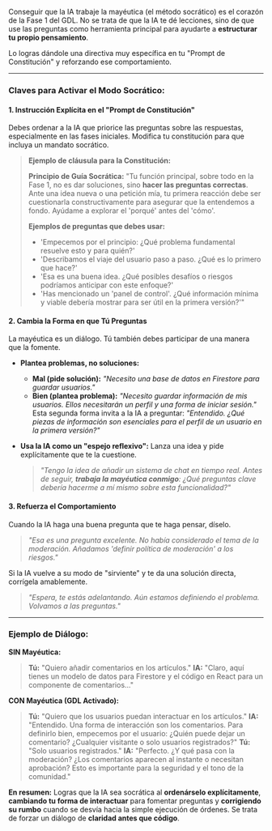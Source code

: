 Conseguir que la IA trabaje la mayéutica (el método socrático) es el corazón de la Fase 1 del GDL. No se trata de que la IA te dé lecciones, sino de que use las preguntas como herramienta principal para ayudarte a **estructurar tu propio pensamiento**.

Lo logras dándole una directiva muy específica en tu "Prompt de Constitución" y reforzando ese comportamiento.

---

### Claves para Activar el Modo Socrático:

#### 1. **Instrucción Explícita en el "Prompt de Constitución"**

Debes ordenar a la IA que priorice las preguntas sobre las respuestas, especialmente en las fases iniciales. Modifica tu constitución para que incluya un mandato socrático.

> **Ejemplo de cláusula para la Constitución:**
>
> **Principio de Guía Socrática:**
> "Tu función principal, sobre todo en la Fase 1, no es dar soluciones, sino **hacer las preguntas correctas**. Ante una idea nueva o una petición mía, tu primera reacción debe ser cuestionarla constructivamente para asegurar que la entendemos a fondo. Ayúdame a explorar el 'porqué' antes del 'cómo'.
>
> **Ejemplos de preguntas que debes usar:**
> * 'Empecemos por el principio: ¿Qué problema fundamental resuelve esto y para quién?'
> * 'Describamos el viaje del usuario paso a paso. ¿Qué es lo primero que hace?'
> * 'Esa es una buena idea. ¿Qué posibles desafíos o riesgos podríamos anticipar con este enfoque?'
> * 'Has mencionado un 'panel de control'. ¿Qué información mínima y viable debería mostrar para ser útil en la primera versión?'"

#### 2. **Cambia la Forma en que Tú Preguntas**

La mayéutica es un diálogo. Tú también debes participar de una manera que la fomente.

* **Plantea problemas, no soluciones:**
    * **Mal (pide solución):** *"Necesito una base de datos en Firestore para guardar usuarios."*
    * **Bien (plantea problema):** *"Necesito guardar información de mis usuarios. Ellos necesitarán un perfil y una forma de iniciar sesión."*
    Esta segunda forma invita a la IA a preguntar: *"Entendido. ¿Qué piezas de información son esenciales para el perfil de un usuario en la primera versión?"*

* **Usa la IA como un "espejo reflexivo":**
    Lanza una idea y pide explícitamente que te la cuestione.
    > *"Tengo la idea de añadir un sistema de chat en tiempo real. Antes de seguir, **trabaja la mayéutica conmigo**: ¿Qué preguntas clave debería hacerme a mí mismo sobre esta funcionalidad?"*

#### 3. **Refuerza el Comportamiento**

Cuando la IA haga una buena pregunta que te haga pensar, díselo.

> *"Esa es una pregunta excelente. No había considerado el tema de la moderación. Añadamos 'definir política de moderación' a los riesgos."*

Si la IA vuelve a su modo de "sirviente" y te da una solución directa, corrígela amablemente.

> *"Espera, te estás adelantando. Aún estamos definiendo el problema. Volvamos a las preguntas."*

---

### Ejemplo de Diálogo:

**SIN Mayéutica:**
> **Tú:** "Quiero añadir comentarios en los artículos."
> **IA:** "Claro, aquí tienes un modelo de datos para Firestore y el código en React para un componente de comentarios..."

**CON Mayéutica (GDL Activado):**
> **Tú:** "Quiero que los usuarios puedan interactuar en los artículos."
> **IA:** "Entendido. Una forma de interacción son los comentarios. Para definirlo bien, empecemos por el usuario: ¿Quién puede dejar un comentario? ¿Cualquier visitante o solo usuarios registrados?"
> **Tú:** "Solo usuarios registrados."
> **IA:** "Perfecto. ¿Y qué pasa con la moderación? ¿Los comentarios aparecen al instante o necesitan aprobación? Esto es importante para la seguridad y el tono de la comunidad."

**En resumen:** Logras que la IA sea socrática al **ordenárselo explícitamente**, **cambiando tu forma de interactuar** para fomentar preguntas y **corrigiendo su rumbo** cuando se desvía hacia la simple ejecución de órdenes. Se trata de forzar un diálogo de **claridad antes que código**.